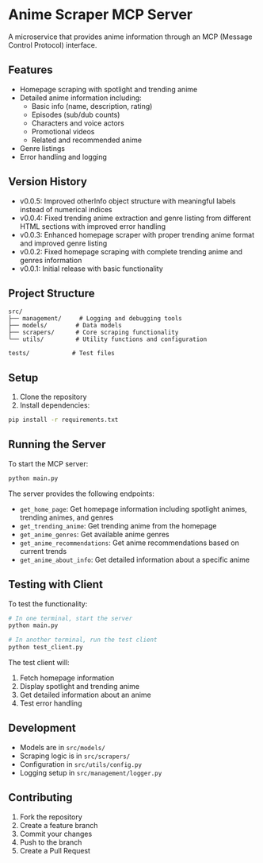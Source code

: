 # Anime Scraper MCP Server

A microservice that provides anime information through an MCP (Message Control Protocol) interface.

## Features

- Homepage scraping with spotlight and trending anime
- Detailed anime information including:
  - Basic info (name, description, rating)
  - Episodes (sub/dub counts)
  - Characters and voice actors
  - Promotional videos
  - Related and recommended anime
- Genre listings
- Error handling and logging

## Version History

- v0.0.5: Improved otherInfo object structure with meaningful labels instead of numerical indices
- v0.0.4: Fixed trending anime extraction and genre listing from different HTML sections with improved error handling
- v0.0.3: Enhanced homepage scraper with proper trending anime format and improved genre listing
- v0.0.2: Fixed homepage scraping with complete trending anime and genres information
- v0.0.1: Initial release with basic functionality

## Project Structure

```
src/
├── management/     # Logging and debugging tools
├── models/        # Data models
├── scrapers/      # Core scraping functionality
└── utils/         # Utility functions and configuration

tests/            # Test files
```

## Setup

1. Clone the repository
2. Install dependencies:
```bash
pip install -r requirements.txt
```

## Running the Server

To start the MCP server:
```bash
python main.py
```

The server provides the following endpoints:
- `get_home_page`: Get homepage information including spotlight animes, trending animes, and genres
- `get_trending_anime`: Get trending anime from the homepage
- `get_anime_genres`: Get available anime genres
- `get_anime_recommendations`: Get anime recommendations based on current trends
- `get_anime_about_info`: Get detailed information about a specific anime

## Testing with Client

To test the functionality:
```bash
# In one terminal, start the server
python main.py

# In another terminal, run the test client
python test_client.py
```

The test client will:
1. Fetch homepage information
2. Display spotlight and trending anime
3. Get detailed information about an anime
4. Test error handling

## Development

- Models are in `src/models/`
- Scraping logic is in `src/scrapers/`
- Configuration in `src/utils/config.py`
- Logging setup in `src/management/logger.py`

## Contributing

1. Fork the repository
2. Create a feature branch
3. Commit your changes
4. Push to the branch
5. Create a Pull Request
